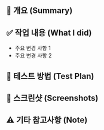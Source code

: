 ## 📌 개요 (Summary)

<!--
해당 PR이 어떤 작업을 위한 것인지 간단히 설명해주세요.
예: "1스테이지 몬스터 AI 구현", "버튼 UI 개선"
-->

## ✅ 작업 내용 (What I did)

- 주요 변경 사항 1
- 주요 변경 사항 2

## 🧪 테스트 방법 (Test Plan)

<!--
직접 테스트한 방법을 구체적으로 작성해주세요.
예: "씬 실행 후 하수구 쥐가 추적 AI 동작함을 확인"
-->

## 📎 스크린샷 (Screenshots)

<!--
UI/연출 관련 작업의 경우 Before & After 비교 이미지를 첨부해주세요.
이미지가 없다면 생략 가능합니다.
-->

## ⚠️ 기타 참고사항 (Note)

<!--
특이사항, 리뷰 시 유의사항 등을 작성해주세요.
예: "추후 리팩토링 예정", "AI 속도는 플레이테스트 후 조정 필요"
-->
